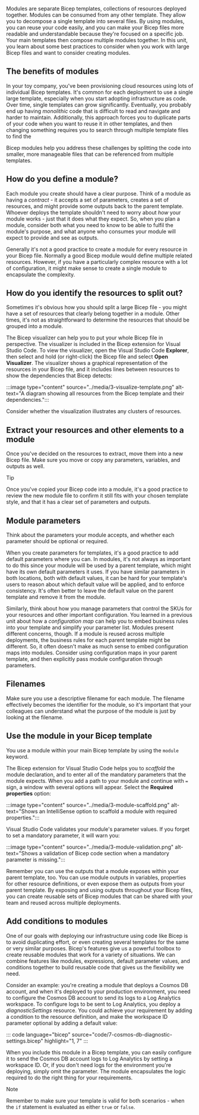 Modules are separate Bicep templates, collections of resources deployed together. Modules can be consumed from any other template. They allow you to decompose a single template into several files. By using modules, you can reuse your code easily, and you can make your Bicep files more readable and understandable because they're focused on a specific job. Your main templates then compose multiple modules together. In this unit, you learn about some best practices to consider when you work with large Bicep files and want to consider creating modules.

## The benefits of modules

In your toy company, you've been provisioning cloud resources using lots of individual Bicep templates. It's common for each deployment to use a single large template, especially when you start adopting infrastructure as code. Over time, single templates can grow significantly. Eventually, you probably end up having _monolithic_ code that is difficult to read and navigate and harder to maintain. Additionally, this approach forces you to duplicate parts of your code when you want to reuse it in other templates, and then changing something requires you to search through multiple template files to find the 

Bicep modules help you address these challenges by splitting the code into smaller, more manageable files that can be referenced from multiple templates.

## How do you define a module?

Each module you create should have a clear purpose. Think of a module as having a _contract_ - it accepts a set of parameters, creates a set of resources, and might provide some outputs back to the parent template. Whoever deploys the template shouldn't need to worry about _how_ your module works - just that it does what they expect. So, when you plan a module, consider both what you need to know to be able to fulfil the module's purpose, and what anyone who consumes your module will expect to provide and see as outputs.

Generally it's not a good practice to create a module for every resource in your Bicep file. Normally a good Bicep module would define multiple related resources. However, if you have a particularly complex resource with a lot of configuration, it might make sense to create a single module to encapsulate the complexity.

## How do you identify the resources to split out?

Sometimes it's obvious how you should split a large Bicep file - you might have a set of resources that clearly belong together in a module. Other times, it's not as straightforward to determine the resources that should be grouped into a module.

The Bicep visualizer can help you to put your whole Bicep file in perspective. The visualizer is included in the Bicep extension for Visual Studio Code. To view the visualizer, open the Visual Studio Code **Explorer**, then select and hold (or right-click) the Bicep file and select **Open Visualizer**. The visualizer shows a graphical representation of the resources in your Bicep file, and it includes lines between resources to show the dependencies that Bicep detects:

:::image type="content" source="../media/3-visualize-template.png" alt-text="A diagram showing all resources from the Bicep template and their dependencies.":::

Consider whether the visualization illustrates any clusters of resources.

## Extract your resources and other elements to a module

Once you've decided on the resources to extract, move them into a new Bicep file. Make sure you move or copy any parameters, variables, and outputs as well.

> [!TIP]
> Once you've copied your Bicep code into a module, it's a good practice to review the new module file to confirm it still fits with your chosen template style, and that it has a clear set of parameters and outputs.

## Module parameters

Think about the parameters your module accepts, and whether each parameter should be optional or required.

When you create parameters for templates, it's a good practice to add default parameters where you can. In modules, it's not always as important to do this since your module will be used by a parent template, which might have its own default parameters it uses. If you have similar parameters in both locations, both with default values, it can be hard for your template's users to reason about which default value will be applied, and to enforce consistency. It's often better to leave the default value on the parent template and remove it from the module.

Similarly, think about how you manage parameters that control the SKUs for your resources and other important configuration. You learned in a previous unit about how a _configuration map_ can help you to embed business rules into your template and simplify your parameter list. Modules present different concerns, though. If a module is reused across multiple deployments, the business rules for each parent template might be different. So, it often doesn't make as much sense to embed configuration maps into modules. Consider using configuration maps in your parent template, and then explicitly pass module configuration through parameters.

## Filenames

Make sure you use a descriptive filename for each module. The filename effectively becomes the identifier for the module, so it's important that your colleagues can understand what the purpose of the module is just by looking at the filename.

## Use the module in your Bicep template

You use a module within your main Bicep template by using the `module` keyword.

The Bicep extension for Visual Studio Code helps you to _scaffold_ the module declaration, and to enter all of the mandatory parameters that the module expects. When you add a path to your module and continue with `=` sign, a window with several options will appear. Select the **Required properties** option:

:::image type="content" source="../media/3-module-scaffold.png" alt-text="Shows an IntelliSense option to scaffold a module with required properties.":::

Visual Studio Code validates your module's parameter values. If you forget to set a mandatory parameter, it will warn you:

:::image type="content" source="../media/3-module-validation.png" alt-text="Shows a validation of Bicep code section when a mandatory parameter is missing.":::

Remember you can use the outputs that a module exposes within your parent template, too. You can use module outputs in variables, properties for other resource definitions, or even expose them as outputs from your parent template. By exposing and using outputs throughout your Bicep files, you can create reusable sets of Bicep modules that can be shared with your team and reused across multiple deployments.

## Add conditions to modules

One of our goals with deploying our infrastructure using code like Bicep is to avoid duplicating effort, or even creating several templates for the same or very similar purposes. Bicep's features give us a powerful toolbox to create reusable modules that work for a variety of situations. We can combine features like modules, expressions, default parameter values, and conditions together to build reusable code that gives us the flexibility we need.

Consider an example: you're creating a module that deploys a Cosmos DB account, and when it's deployed to your production environment, you need to configure the Cosmos DB account to send its logs to a Log Analytics workspace. To configure logs to be sent to Log Analytics, you deploy a *diagnosticSettings* resource. You could achieve your requirement by adding a condition to the resource definition, and make the workspace ID parameter optional by adding a default value:

::: code language="bicep" source="code/7-cosmos-db-diagnostic-settings.bicep" highlight="1, 7" :::

When you include this module in a Bicep template, you can easily configure it to send the Cosmos DB account logs to Log Analytics by setting a workspace ID. Or, if you don't need logs for the environment you're deploying, simply omit the parameter. The module encapsulates the logic required to do the right thing for your requirements.

> [!NOTE]
> Remember to make sure your template is valid for both scenarios - when the `if` statement is evaluated as either `true` or `false`.
